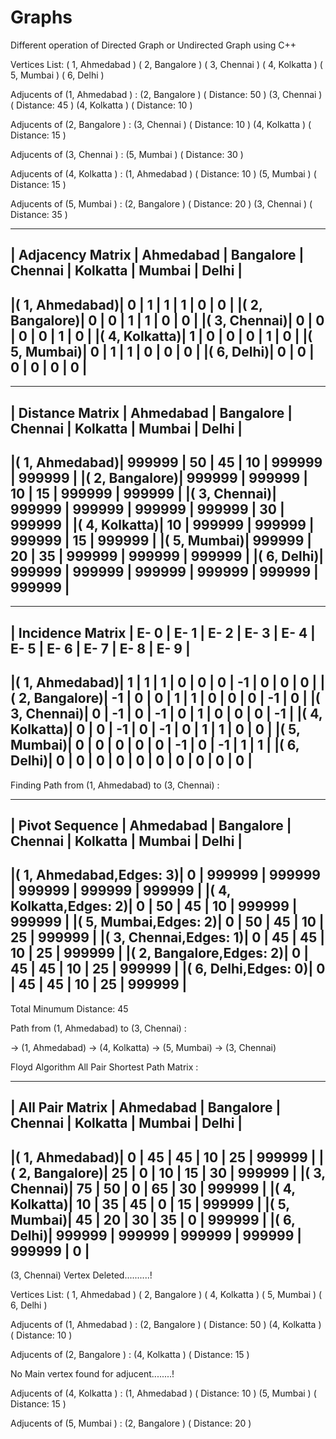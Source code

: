 # Graphs
Different operation of Directed Graph or Undirected Graph using C++

Vertices List:
( 1, Ahmedabad )
( 2, Bangalore )
( 3, Chennai )
( 4, Kolkatta )
( 5, Mumbai )
( 6, Delhi )


 Adjucents of (1, Ahmedabad ) : 
(2, Bangalore ) ( Distance: 50 )
(3, Chennai ) ( Distance: 45 )
(4, Kolkatta ) ( Distance: 10 )


 Adjucents of (2, Bangalore ) : 
(3, Chennai ) ( Distance: 10 )
(4, Kolkatta ) ( Distance: 15 )


 Adjucents of (3, Chennai ) : 
(5, Mumbai ) ( Distance: 30 )


 Adjucents of (4, Kolkatta ) : 
(1, Ahmedabad ) ( Distance: 10 )
(5, Mumbai ) ( Distance: 15 )


 Adjucents of (5, Mumbai ) : 
(2, Bangalore ) ( Distance: 20 )
(3, Chennai ) ( Distance: 35 )


________________________________________________________________________________________________________
| Adjacency Matrix |  Ahmedabad  |  Bangalore  |    Chennai  |   Kolkatta  |     Mumbai  |      Delhi  |
--------------------------------------------------------------------------------------------------------
|(    1, Ahmedabad)|      0      |      1      |      1      |      1      |      0      |      0      |
|(    2, Bangalore)|      0      |      0      |      1      |      1      |      0      |      0      |
|(    3,   Chennai)|      0      |      0      |      0      |      0      |      1      |      0      |
|(    4,  Kolkatta)|      1      |      0      |      0      |      0      |      1      |      0      |
|(    5,    Mumbai)|      0      |      1      |      1      |      0      |      0      |      0      |
|(    6,     Delhi)|      0      |      0      |      0      |      0      |      0      |      0      |
--------------------------------------------------------------------------------------------------------


________________________________________________________________________________________________________
|  Distance Matrix |  Ahmedabad  |  Bangalore  |    Chennai  |   Kolkatta  |     Mumbai  |      Delhi  |
--------------------------------------------------------------------------------------------------------
|(    1, Ahmedabad)|    999999   |        50   |        45   |        10   |    999999   |    999999   |
|(    2, Bangalore)|    999999   |    999999   |        10   |        15   |    999999   |    999999   |
|(    3,   Chennai)|    999999   |    999999   |    999999   |    999999   |        30   |    999999   |
|(    4,  Kolkatta)|        10   |    999999   |    999999   |    999999   |        15   |    999999   |
|(    5,    Mumbai)|    999999   |        20   |        35   |    999999   |    999999   |    999999   |
|(    6,     Delhi)|    999999   |    999999   |    999999   |    999999   |    999999   |    999999   |
--------------------------------------------------------------------------------------------------------


____________________________________________________________________________________________________
| Incidence Matrix | E-  0 | E-  1 | E-  2 | E-  3 | E-  4 | E-  5 | E-  6 | E-  7 | E-  8 | E-  9 |
----------------------------------------------------------------------------------------------------
|(    1, Ahmedabad)|    1  |    1  |    1  |    0  |    0  |    0  |   -1  |    0  |    0  |    0  |
|(    2, Bangalore)|   -1  |    0  |    0  |    1  |    1  |    0  |    0  |    0  |   -1  |    0  |
|(    3,   Chennai)|    0  |   -1  |    0  |   -1  |    0  |    1  |    0  |    0  |    0  |   -1  |
|(    4,  Kolkatta)|    0  |    0  |   -1  |    0  |   -1  |    0  |    1  |    1  |    0  |    0  |
|(    5,    Mumbai)|    0  |    0  |    0  |    0  |    0  |   -1  |    0  |   -1  |    1  |    1  |
|(    6,     Delhi)|    0  |    0  |    0  |    0  |    0  |    0  |    0  |    0  |    0  |    0  |
----------------------------------------------------------------------------------------------------


Finding Path from (1, Ahmedabad) to (3, Chennai) :
____________________________________________________________________________________________________________
|        Pivot Sequence      |  Ahmedabad |  Bangalore |    Chennai |   Kolkatta |     Mumbai |      Delhi |
------------------------------------------------------------------------------------------------------------
|(    1, Ahmedabad,Edges:  3)|        0   |   999999   |   999999   |   999999   |   999999   |   999999   |
|(    4,  Kolkatta,Edges:  2)|        0   |       50   |       45   |       10   |   999999   |   999999   |
|(    5,    Mumbai,Edges:  2)|        0   |       50   |       45   |       10   |       25   |   999999   |
|(    3,   Chennai,Edges:  1)|        0   |       45   |       45   |       10   |       25   |   999999   |
|(    2, Bangalore,Edges:  2)|        0   |       45   |       45   |       10   |       25   |   999999   |
|(    6,     Delhi,Edges:  0)|        0   |       45   |       45   |       10   |       25   |   999999   |
------------------------------------------------------------------------------------------------------------

Total Minumum Distance: 45

Path from (1, Ahmedabad) to (3, Chennai) :

 -> (1, Ahmedabad) -> (4, Kolkatta) -> (5, Mumbai) -> (3, Chennai)


Floyd Algorithm All Pair Shortest Path Matrix :
________________________________________________________________________________________________________
|  All Pair Matrix |  Ahmedabad  |  Bangalore  |    Chennai  |   Kolkatta  |     Mumbai  |      Delhi  |
--------------------------------------------------------------------------------------------------------
|(    1, Ahmedabad)|         0   |        45   |        45   |        10   |        25   |    999999   |
|(    2, Bangalore)|        25   |         0   |        10   |        15   |        30   |    999999   |
|(    3,   Chennai)|        75   |        50   |         0   |        65   |        30   |    999999   |
|(    4,  Kolkatta)|        10   |        35   |        45   |         0   |        15   |    999999   |
|(    5,    Mumbai)|        45   |        20   |        30   |        35   |         0   |    999999   |
|(    6,     Delhi)|    999999   |    999999   |    999999   |    999999   |    999999   |         0   |
--------------------------------------------------------------------------------------------------------


(3, Chennai) Vertex Deleted..........!


Vertices List:
( 1, Ahmedabad )
( 2, Bangalore )
( 4, Kolkatta )
( 5, Mumbai )
( 6, Delhi )


 Adjucents of (1, Ahmedabad ) :
(2, Bangalore ) ( Distance: 50 )
(4, Kolkatta ) ( Distance: 10 )


 Adjucents of (2, Bangalore ) : 
(4, Kolkatta ) ( Distance: 15 )


 No Main vertex found for adjucent........!


 Adjucents of (4, Kolkatta ) :
(1, Ahmedabad ) ( Distance: 10 )
(5, Mumbai ) ( Distance: 15 )


 Adjucents of (5, Mumbai ) :
(2, Bangalore ) ( Distance: 20 )
